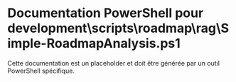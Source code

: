 # Documentation PowerShell pour development\scripts\roadmap\rag\Simple-RoadmapAnalysis.ps1

Cette documentation est un placeholder et doit être générée par un outil PowerShell spécifique.

